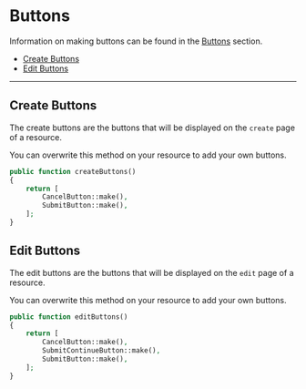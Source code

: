 # Buttons

Information on making buttons can be found in the [Buttons](/{{route}}/{{version}}/resources/buttons) section.

- [Create Buttons](#create-buttons)
- [Edit Buttons](#edit-buttons)

---

<a name="create-buttons"></a>
## Create Buttons

The create buttons are the buttons that will be displayed on the `create` page of a resource.

You can overwrite this method on your resource to add your own buttons.

```php
public function createButtons()
{
    return [
        CancelButton::make(),
        SubmitButton::make(),
    ];
}
```

<a name="eddit-buttons"></a>
## Edit Buttons

The edit buttons are the buttons that will be displayed on the `edit` page of a resource.

You can overwrite this method on your resource to add your own buttons.

```php
public function editButtons()
{
    return [
        CancelButton::make(),
        SubmitContinueButton::make(),
        SubmitButton::make(),
    ];
}
```
